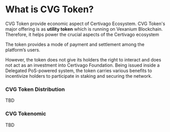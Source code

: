 # What is CVG Token?

CVG Token provide economic aspect of Certivago Ecosystem. CVG Token's major offering is as **utility token** which is running on Vexanium Blockchain. Therefore, it helps power the crucial aspects of the Certivago ecosystem

The token provides a mode of payment and settlement among the platform’s users.

However, the token does not give its holders the right to interact and does not act as an investment into Certivago Foundation. Being issued inside a Delegated PoS-powered system, the token carries various benefits to incentivize holders to participate in staking and securing the network.

### CVG Token Distribution

TBD

### CVG Tokenomic

TBD
